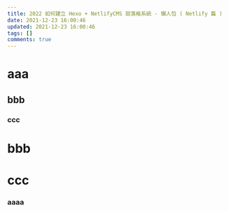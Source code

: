 ```yaml
---
title: 2022 如何建立 Hexo + NetlifyCMS 部落格系統 - 懶人包 ( Netlify 篇 )
date: 2021-12-23 16:00:46
updated: 2021-12-23 16:00:46
tags: []
comments: true
---
```

# aaa

## bbb

### ccc

# bbb

# ccc

### aaaa
